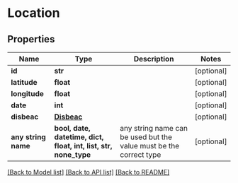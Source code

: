 # Location



## Properties
Name | Type | Description | Notes
------------ | ------------- | ------------- | -------------
**id** | **str** |  | [optional] 
**latitude** | **float** |  | [optional] 
**longitude** | **float** |  | [optional] 
**date** | **int** |  | [optional] 
**disbeac** | [**Disbeac**](Disbeac.md) |  | [optional] 
**any string name** | **bool, date, datetime, dict, float, int, list, str, none_type** | any string name can be used but the value must be the correct type | [optional]

[[Back to Model list]](../README.md#documentation-for-models) [[Back to API list]](../README.md#documentation-for-api-endpoints) [[Back to README]](../README.md)


